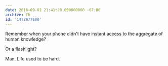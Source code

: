 ```yaml
---
date: 2016-09-02 21:41:20.000000000 -07:00
archive: fb
id: '1472877680'
---
```


Remember when your phone didn't have instant access to the aggregate of human knowledge?

Or a flashlight?

Man. Life used to be hard.
